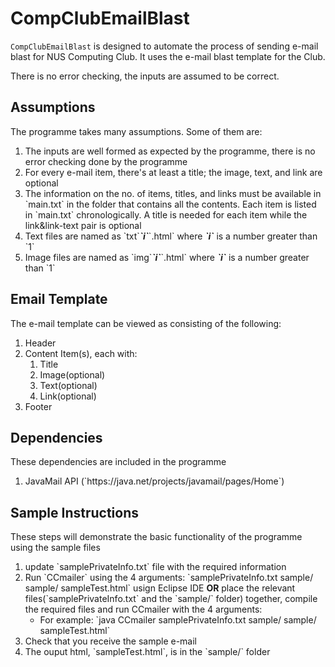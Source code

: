 # CompClubEmailBlast #

`CompClubEmailBlast` is designed to automate the process of sending e-mail blast for NUS Computing Club. It uses the e-mail blast template for the Club.

There is no error checking, the inputs are assumed to be correct.

## Assumptions ##

The programme takes many assumptions. Some of them are:
<ol>
<li>The inputs are well formed as expected by the programme, there is no error checking done by the programme</li>
<li>For every e-mail item, there's at least a title; the image, text, and link are optional</li>
<li>The information on the no. of items, titles, and links must be available in `main.txt` in the folder that contains all the contents. Each item is listed in `main.txt` chronologically. A title is needed for each item while the link&link-text pair is optional 
<li>Text files are named as `txt`<i><b>`i`</b></i>`.html` where <i><b>`i`</b></i> is a number greater than `1`</li>
<li>Image files are named as `img`<i><b>`i`</b></i>`.html` where <i><b>`i`</b></i> is a number greater than `1`</li>
</ol>

## Email Template ##

The e-mail template can be viewed as consisting of the following:
<ol>
<li>Header</li>
<li>Content Item(s), each with:
    <ol>
    <li>Title</li>
    <li>Image(optional)</li>
    <li>Text(optional)</li>
    <li>Link(optional)</li>
    </ol>
</li>
<li>Footer</li>
</ol>


## Dependencies ##

These dependencies are included in the programme
<ol>
<li>JavaMail API (`https://java.net/projects/javamail/pages/Home`)</li>
</ol>

## Sample Instructions ##

These steps will demonstrate the basic functionality of the programme using the sample files
<ol>
<li>update `samplePrivateInfo.txt` file with the required information</li>
<li>Run `CCmailer` using the 4 arguments: `samplePrivateInfo.txt sample/ sample/ sampleTest.html` usign Eclipse IDE <b>OR</b> place the relevant files(`samplePrivateInfo.txt` and the `sample/` folder) together, compile the required files and run CCmailer with the 4 arguments:
    <ul>
    <li>For example: `java CCmailer samplePrivateInfo.txt sample/ sample/ sampleTest.html`</li>
    </ul>
</li>
<li>Check that you receive the sample e-mail</li>
<li>The ouput html, `sampleTest.html`, is in the `sample/` folder</li>
</ol>
